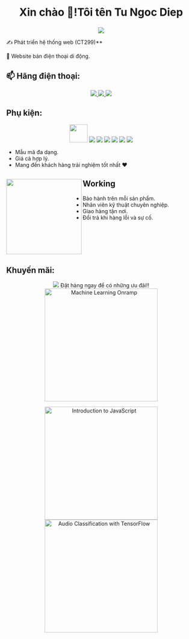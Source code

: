 <h1 align="center">Xin chào 👋!Tôi tên Tu Ngoc Diep</h1>
<h3 align="center">  </h3>
<p align="center"><img src="https://img.icons8.com/color/48/000000/d-cute.png"/></p>

 ✍ Phát triển hệ thống web (CT299)**

 🌱 Website bán điện thoại di động.


## 📫 Hãng điện thoại:
<p align="center">
  <a href="https://linkedin.com/in/tien-nhm" target="_blank">
    <img src="https://img.icons8.com/ios/50/000000/mac-os--v1.png"/>
  </a>
  <a href="https://www.facebook.com/01.tien" alt="Facebook">
    <img src="https://img.icons8.com/color/48/000000/samsung.png"/>
  </a> 
  <a href="https://github.com/TienNHM" alt="Github">
    <img src="https://img.icons8.com/windows/32/000000/huawei-logo.png"/>
  </a> 
  <a href="https://www.youtube.com/channel/UCaRr1SjyHm61RrLY-DIBm1g" alt="Youtube channel" target="_blank" >
  </a>
</p>

## Phụ kiện:
<p align="center">
  <img src="https://img.icons8.com/external-flaticons-flat-flat-icons/64/000000/external-headphone-cyber-monday-flaticons-flat-flat-icons.png" width="48" height="48"/> 
  <img src="https://img.icons8.com/external-xnimrodx-blue-xnimrodx/64/000000/external-clock-smartwatch-xnimrodx-blue-xnimrodx-5.png"/>
  <img src="https://img.icons8.com/external-vitaliy-gorbachev-lineal-color-vitaly-gorbachev/60/000000/external-clock-health-vitaliy-gorbachev-lineal-color-vitaly-gorbachev.png"/>
  <img src="https://img.icons8.com/external-flaticons-flat-flat-icons/64/000000/external-camera-security-guard-flaticons-flat-flat-icons.png"/>
  <img src="https://img.icons8.com/external-wanicon-flat-wanicon/64/000000/external-camera-smart-home-wanicon-flat-wanicon.png"/>
  <img src="https://img.icons8.com/ios-filled/50/000000/camera--v1.png"/>
  <img src="https://img.icons8.com/external-flaticons-lineal-color-flat-icons/64/000000/external-phone-web-flaticons-lineal-color-flat-icons.png"/>
</p>

<table style="width:100%;">


- Mẫu mã đa dạng.
- Giá cả hợp lý.
- Mang đến khách hàng trải nghiệm tốt nhất ❤

## Working <a href="https://github.com/paulnguyen-mn"><img align="left" width="auto" height="200" src="https://res.cloudinary.com/kimwy/image/upload/v1598840300/easyfrontend/programming_hgngx9.png"></a>

- Bảo hành trên mỗi sản phẩm.
- Nhân viên kỹ thuật chuyên nghiệp.
- Giao hàng tận nơi.
- Đổi trả khi hàng lỗi và sự cố.

</table>

## Khuyến mãi:

<p align="center">
 
 <img src="https://img.icons8.com/external-flaticons-lineal-color-flat-icons/64/000000/external-phone-100-most-used-icons-flaticons-lineal-color-flat-icons.png"/>
  Đặt hàng ngay để có những ưu đãi!!
  
  <a href="https://matlabacademy.mathworks.com/progress/share/certificate.html?id=ad7fb8de-67d7-487f-95ee-f3871a61b1e1">
    <img alt="Machine Learning Onramp" title="Machine Learning Onramp" src="certificates/Machine-Learning-Onramp-certificate.png" width="300px" />
  </a>
</p>

<p align="center">
  <a href="https://www.coursera.org/account/accomplishments/certificate/XFNU3UXCK5DG">
    <img alt="Introduction to JavaScript" title="Introduction to JavaScript" src="certificates/Coursera%20XFNU3UXCK5DG.png" width="300px" />
  </a>
  <a href="https://www.coursera.org/account/accomplishments/certificate/MBSDFCKQ9X8E">
    <img alt="Audio Classification with TensorFlow" title="Audio Classification with TensorFlow" src="certificates/Coursera%20MBSDFCKQ9X8E.png" width="300px" />
  </a>
</p>
</p>
